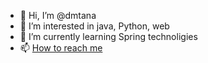 - 👋 Hi, I’m @dmtana
- 👀 I’m interested in java, Python, web
- 🌱 I’m currently learning Spring technoligies
- 📫 [How to reach me](https://t.me/dmtana)

<!---
dmtana/dmtana is a ✨ special ✨ repository because its `README.md` (this file) appears on your GitHub profile.
You can click the Preview link to take a look at your changes.
--->
